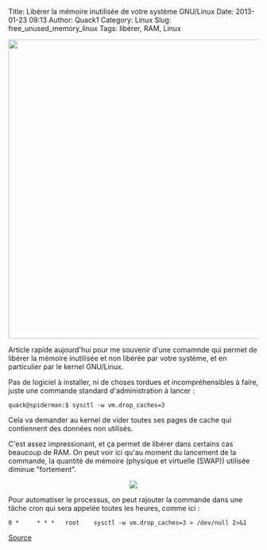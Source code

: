 Title: Libérer la mémoire inutilisée de votre système GNU/Linux
Date: 2013-01-23 09:13
Author: Quack1
Category: Linux
Slug: free_unused_memory_linux
Tags: libérer, RAM, Linux

<div align=center><img src="static/upload/clean_memory.png" width="600" align=center /></div>

Article rapide aujourd'hui pour me souvenir d'une comamnde qui permet de libérer la mémoire inutilisée et non libérée par votre système, et en particulier par le kernel GNU/Linux.

Pas de logiciel à installer, ni de choses tordues et incompréhensibles à faire, juste une commande standard d'administration à lancer : 

	quack@spiderman:$ sysctl -w vm.drop_caches=3

Cela va demander au kernel de vider toutes ses pages de cache qui contiennent des données non utilisés.

C'est assez impressionant, et ça permet de libérer dans certains cas beaucoup de RAM. On peut voir ici qu'au moment du lancement de la commande, la quantité de mémoire (physique et virtuelle (SWAP)) utilisée diminue "fortement".

<div align=center><a href="static/upload/clean_memory_3.png"><img src="static/upload/clean_memory_3.png" align="center"/></a></div>

Pour automatiser le processus, on peut rajouter la commande dans une tâche cron qui sera appelée toutes les heures, comme ici : 

	0 * 	* * * 	root	sysctl -w vm.drop_caches=3 > /dev/null 2>&1

[Source](http://www.upubuntu.com/2013/01/how-to-free-up-unused-memory-in.html)
